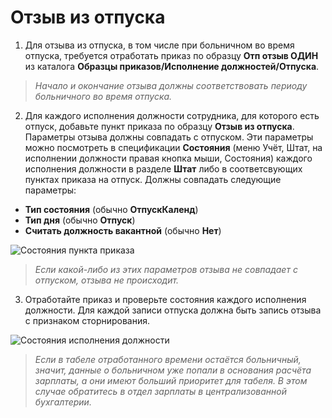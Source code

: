 # Отзыв из отпуска

1. Для отзыва из отпуска, в том числе при больничном во время отпуска, требуется отработать приказ по образцу **Отп отзыв ОДИН** из каталога **Образцы приказов/Исполнение должностей/Отпуска**.

> _Начало и окончание отзыва должны соответствовать периоду больничного во время отпуска._

2. Для каждого исполнения должности сотрудника, для которого есть отпуск, добавьте пункт приказа по образцу **Отзыв из отпуска**. Параметры отзыва должны совпадать с отпуском. Эти параметры можно посмотреть в спецификации **Состояния** (меню Учёт, Штат, на исполнении должности правая кнопка мыши, Состояния) каждого исполнения должности в разделе **Штат** либо в соответсвующих пунктах приказа на отпуск. Должны совпадать следующие параметры:

* **Тип состояния** (обычно **ОтпускКаленд**)
* **Тип дня** (обычно **Отпуск**)
* **Считать должность вакантной** (обычно **Нет**)

![Состояния пункта приказа](images/sostoyanie_punkta_prikaza.png)

> _Если какой-либо из этих параметров отзыва не совпадает с отпуском, отзыва не происходит._

3. Отработайте приказ и проверьте состояния каждого исполнения должности. Для каждой записи отпуска должна быть запись отзыва с признаком сторнирования.

![Состояния исполнения должности](images/sostoyanie_id.png)

> _Если в табеле отработанного времени остаётся больничный, значит, данные о больничном уже попали в основания расчёта зарплаты, а они имеют больший приоритет для табеля. В этом случае обратитесь в отдел зарплаты в централизованной бухгалтерии._
